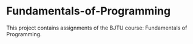 # Fundamentals-of-Programming
This project contains assignments of the BJTU course: Fundamentals of Programming.
